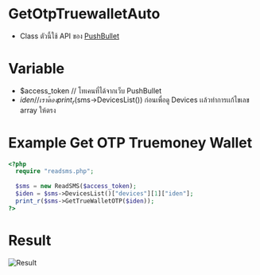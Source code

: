 # GetOtpTruewalletAuto
- Class ตัวนี้ใช้ API ของ [PushBullet](https://www.pushbullet.com/)

# Variable
- $access_token    // โทเคนที่ได้จากเว็บ PushBullet
- $iden            // เราต้อง print_r($sms->DevicesList()) ก่อนเพื่อดู Devices เเล้วทำการเเก้ไขเลข array ให้ตรง

# Example Get OTP Truemoney Wallet
```php
<?php
  require "readsms.php";
  
  $sms = new ReadSMS($access_token);
  $iden = $sms->DevicesList()["devices"][1]["iden"];
  print_r($sms->GetTrueWalletOTP($iden));
?>
```
# Result 
![Result](https://i.imgur.com/84I9oFX.jpg)
